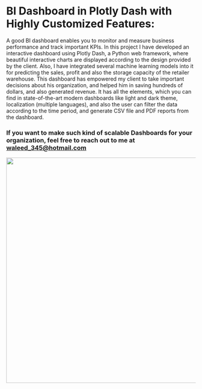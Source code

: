 # BI Dashboard in Plotly Dash with Highly Customized Features:


<p> A good BI dashboard enables you to monitor and measure business performance and track important KPIs.  In this project I have developed an interactive dashboard using Plotly Dash, a Python web framework, where beautiful interactive charts are displayed according to the design provided by the client. Also, I have integrated several machine learning models into it for predicting the sales, profit and also the storage capacity of the retailer warehouse. This dashboard has empowered my client to take important decisions about his organization, and helped him in saving hundreds of dollars, and also generated revenue. It has all the elements, which you can find in state-of-the-art modern dashboards like light and dark theme, localization (multiple languages), and also the user can filter the data according to the time period, and generate CSV file and PDF reports from the dashboard. </p>


### If you want to make such kind of scalable Dashboards for your organization, feel free to reach out to me at  waleed_345@hotmail.com


<img src="https://github.com/waleedjmm/dashboard/blob/main/BI_Best.gif" width="800" height="600" />
